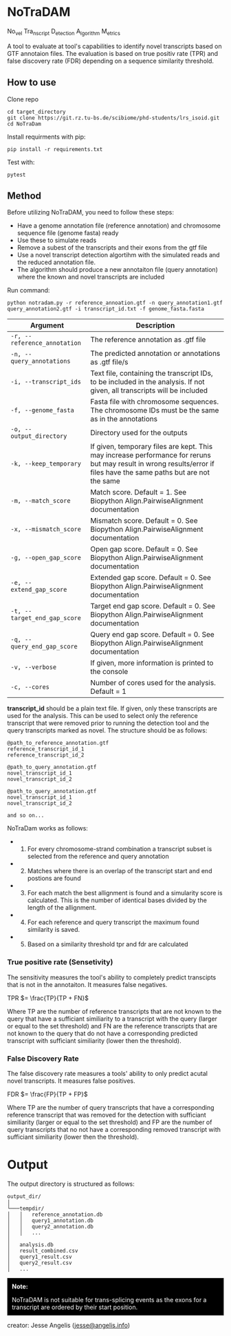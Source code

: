 # NoTraDAM
No<sub>vel</sub> Tra<sub>nscript</sub> D<sub>etection</sub> A<sub>lgorithm</sub> M<sub>etrics</sub>

A tool to evaluate at tool's capabilities to identify novel transcripts based on GTF annotaion files. The evaluation is based on true positiv rate (TPR) and false discovery rate (FDR) depending on a sequence similarity threshold.

## How to use

Clone repo

```
cd target_directory
git clone https://git.rz.tu-bs.de/scibiome/phd-students/lrs_isoid.git
cd NoTraDam
```

Install requirments
with pip:
```
pip install -r requirements.txt
``` 
Test with:
```
pytest
```

## Method

Before utilizing NoTraDAM, you need to follow these steps:
- Have a genome annotation file (reference annotation) and chromosome sequence file (genome fasta) ready
- Use these to simulate reads
- Remove a subest of the transcripts and their exons from the gtf file
- Use a novel transcript detection algortihm with the simulated reads and the reduced annotation file.
- The algorithm should produce a new annotaiton file (query annotation) where the known and novel transcripts are included

Run command:
```
python notradam.py -r reference_annoation.gtf -n query_annotation1.gtf query_annotation2.gtf -i transcript_id.txt -f genome_fasta.fasta
```

| Argument                            | Description                                                                                                      |
| ------------------------------------| ---------------------------------------------------------------------------------------------------------------- |
| `-r, --reference_annotation`         | The reference annotation as .gtf file                                                                            |
| `-n, --query_annotations`            | The predicted annotation or annotations as .gtf file/s                                                           |
| `-i, --transcript_ids`               | Text file, containing the transcript IDs, to be included in the analysis. If not given, all transcripts will be included |
| `-f, --genome_fasta`                 | Fasta file with chromosome sequences. The chromosome IDs must be the same as in the annotations               |
| `-o, --output_directory`             | Directory used for the outputs                                                                                  |
| `-k, --keep_temporary`               | If given, temporary files are kept. This may increase performance for reruns but may result in wrong results/error if files have the same paths but are not the same |
| `-m, --match_score`                  | Match score. Default = 1. See Biopython Align.PairwiseAlignment documentation                                   |
| `-x, --mismatch_score`               | Mismatch score. Default = 0. See Biopython Align.PairwiseAlignment documentation                                 |
| `-g, --open_gap_score`               | Open gap score. Default = 0. See Biopython Align.PairwiseAlignment documentation                                 |
| `-e, --extend_gap_score`             | Extended gap score. Default = 0. See Biopython Align.PairwiseAlignment documentation                              |
| `-t, --target_end_gap_score`         | Target end gap score. Default = 0. See Biopython Align.PairwiseAlignment documentation                            |
| `-q, --query_end_gap_score`          | Query end gap score. Default = 0. See Biopython Align.PairwiseAlignment documentation                              |
| `-v, --verbose`                      | If given, more information is printed to the console                                                             |
| `-c, --cores`                        | Number of cores used for the analysis. Default = 1                                                               |


**transcript_id** should be a plain text file. If given, only these transcripts are used for the analysis. This can be used to select only the reference transcript that were removed prior to running the detection tool and the query transcripts marked as novel. The structure should be as follows:

```
@path_to_reference_annotation.gtf
reference_transcript_id_1
reference_transcript_id_2 

@path_to_query_annotation.gtf
novel_transcript_id_1
novel_transcript_id_2 

@path_to_query_annotation.gtf
novel_transcript_id_1
novel_transcript_id_2

and so on...
```
NoTraDam works as follows:
- 1. For every chromosome-strand combination a transcript subset is selected from the reference and query annotation
- 2. Matches where there is an overlap of the transcript start and end postions are found
- 3. For each match the best allignment is found and a simularity score is calculated. This is the number of identical bases divided by the length of the allignment.
- 4. For each reference and query transcript the maximum found similarity is saved.
- 5. Based on a similarity threshold tpr and fdr are calculated


### True positive rate (Sensetivity)
The sensitivity measures the tool's ability to completely predict transcipts that is not in the annotaiton. It measures false negatives.

TPR $= \frac{TP}{TP + FN}$

Where TP are the number of reference transcripts that are not known to the query that have a sufficiant similiarity to a transcript with the query (larger or equal to the set threshold) and FN are the reference transcripts that are not known to the query that do not have a corresponding predicted transcript with sufficiant similiarity (lower then the threshold).


### False Discovery Rate 
The false discovery rate measures a tools' ability to only predict acutal novel transcripts. It measures false positives.

FDR $= \frac{FP}{TP + FP}$

Where TP are the number of query transcripts that have a corresponding reference transcript that was removed for the detection with sufficiant similiarity (larger or equal to the set threshold) and FP are the number of query transcripts that no not have a corresponding removed transcript with sufficiant similiarity (lower then the threshold).

# Output

The output directory is structured as follows:

```
output_dir/
│
└───tempdir/
│   │   reference_annotation.db
│   │   query1_annotation.db
│   │   query2_annotation.db
│   │   ...
│
│   analysis.db
│   result_combined.csv
│   query1_result.csv
│   query2_result.csv
│   ...
```

<div style="background-color: #000; color: #fff; border: 1px solid #333; padding: 10px; margin-bottom: 0;">
    <strong>Note:</strong>
    <p style="margin-bottom: 0;">NoTraDAM is not suitable for trans-splicing events as the exons for a transcript are ordered by their start position.</p>
</div>


creator: Jesse Angelis (jesse@angelis.info)